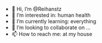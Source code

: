 - 👋 Hi, I’m @Reihanstz
- 👀 I’m interested in: human health
- 🌱 I’m currently learning: everything
- 💞️ I’m looking to collaborate on ...
- 📫 How to reach me: at my house

<!---
Reihanstz/Reihanstz is a ✨ special ✨ repository because its `README.md` (this file) appears on your GitHub profile.
You can click the Preview link to take a look at your changes.
--->
